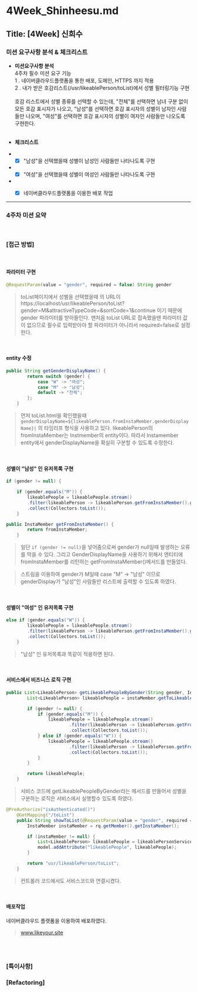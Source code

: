 # 4Week_Shinheesu.md

## Title: [4Week] 신희수

### 미션 요구사항 분석 & 체크리스트

* **미션요구사항 분석**
  </br>
  4주차 필수 미션 요구 기능
  </br>
  1 . 네이버클라우드플랫폼을 통한 배포, 도메인, HTTPS 까지 적용 </br>
  2 . 내가 받은 호감리스트(/usr/likeablePerson/toList)에서 성별 필터링기능 구현 </br>
  </br>
  호감 리스트에서 성별 종류를 선택할 수 있는데, 
"전체"를 선택하면 남녀 구분 없이 모든 호감 표시자가 나오고, 
"남성"를 선택하면 호감 표시자의 성별이 남자인 사람들만 나오며, 
"여성"를 선택하면 호감 표시자의 성별이 여자인 사람들만 나오도록 구현한다.
  </br>
  </br>

* **체크리스트**
  </br>
- -[x] "남성"을 선택했을때 성별이 남성인 사람들만 나타나도록 구현
- -[x] "여성"을 선택했을때 성별이 여성인 사람들만 나타나도록 구현
- -[x] 네이버클라우드플랫폼을 이용한 배포 작업



---

### 4주차 미션 요약

<br>

### **[접근 방법]**

<br>

#### 파라미터 구현

```java
@RequestParam(value = "gender", required = false) String gender
```
>toList페이지에서 성별을 선택했을때 의 URL이 https://localhost/usr/likeablePerson/toList?gender=M&attractiveTypeCode=&sortCode=1&continue 이기 때문에
gender 파라미터를 받아들인다. 맨처음 toList URL로 접속했을땐 파라미터 값이 없으므로 필수로 입력받아야 할 파라미터가 아니라서 required=false로 설정한다.

<br>

#### entity 수정

```java
public String getGenderDisplayName() {
        return switch (gender) {
            case "W" -> "여성";
            case "M" -> "남성";
            default -> "전체";
        };
    }
```
>먼저 toList.html을 확인했을때 `genderDisplayName=${likeablePerson.fromInstaMember.genderDisplayName}|`
의 타임리프 형식을 사용하고 있다. likeablePerson의 fromInstaMember는 Instmember의 entity이다.
따라서 Instamember entity에서 genderDisplayName을 확실히 구분할 수 있도록 수정한다.

<br>

#### 성별이 "남성" 인 유저목록 구현


```java
if (gender != null) {

    if (gender.equals("M")) {
        likeablePeople = likeablePeople.stream()
        .filter(likeablePerson -> likeablePerson.getFromInstaMember().getGenderDisplayName().equals("남성"))
        .collect(Collectors.toList()); 
    }
```

```java
public InstaMember getFromInstaMember() {
        return fromInstaMember;
    }
```

> 일단 `if (gender != null)`을 넣어줌으로써 gender가 null일때 발생하는 오류를 막을 수 있다.
그리고 GenderDisplayName을 사용하기 위해서 엔티티에 fromInstaMember를 리턴하는 getFromInstaMember()메서드를 만들었다.

> 스트림을 이용하여 gender가 M일때 case "M" -> "남성" 이므로 genderDisplay가 "남성"인 사람들만 리스트에 출력할 수 있도록 하였다.


<br>

#### 성별이 "여성" 인 유저목록 구현

```java
else if (gender.equals("W")) {
        likeablePeople = likeablePeople.stream()
        .filter(likeablePerson -> likeablePerson.getFromInstaMember().getGenderDisplayName().equals("여성"))
        .collect(Collectors.toList());
    }
```

> "남성" 인 유저목록과 똑같이 적용하면 된다.


<br>

#### 서비스에서 비즈니스 로직 구현

```java
public List<LikeablePerson> getLikeablePeopleByGender(String gender, InstaMember instaMember) {
        List<LikeablePerson> likeablePeople = instaMember.getToLikeablePeople();

        if (gender != null) {
            if (gender.equals("M")) {
                likeablePeople = likeablePeople.stream()
                        .filter(likeablePerson -> likeablePerson.getFromInstaMember().getGenderDisplayName().equals("남성"))
                        .collect(Collectors.toList());
            } else if (gender.equals("W")) {
                likeablePeople = likeablePeople.stream()
                        .filter(likeablePerson -> likeablePerson.getFromInstaMember().getGenderDisplayName().equals("여성"))
                        .collect(Collectors.toList());
            }
        }

        return likeablePeople;
    }
```

> 서비스 코드에 getLikeablePeopleByGender라는 메서드를 만들어서 성별을 구분하는 로직은 서비스에서 실행할수 있도록 하였다.


```java
@PreAuthorize("isAuthenticated()")
    @GetMapping("/toList")
    public String showToList(@RequestParam(value = "gender", required = false) String gender, Model model) {
        InstaMember instaMember = rq.getMember().getInstaMember();

        if (instaMember != null) {
            List<LikeablePerson> likeablePeople = likeablePersonService.getLikeablePeopleByGender(gender, instaMember);
            model.addAttribute("likeablePeople", likeablePeople);
        }

        return "usr/likeablePerson/toList";
    }
```
> 컨트롤러 코드에서도 서비스코드와 연결시켰다.
 

<br>

#### 배포작업

네이버클라우드 플랫폼을 이용하여 배포하였다.

> www.likeyour.site

<br>

<br>


### **[특이사항]**



### **[Refactoring]**
